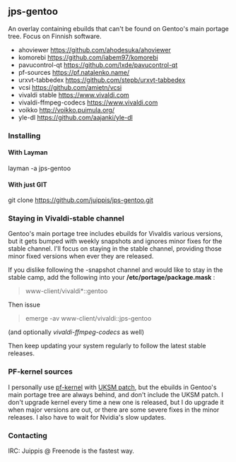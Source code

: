## jps-gentoo

An overlay containing ebuilds that can't be found on Gentoo's main portage tree. Focus on Finnish software. 

 - ahoviewer https://github.com/ahodesuka/ahoviewer
 - komorebi https://github.com/iabem97/komorebi
 - pavucontrol-qt https://github.com/lxde/pavucontrol-qt
 - pf-sources https://pf.natalenko.name/
 - urxvt-tabbedex https://github.com/stepb/urxvt-tabbedex
 - vcsi https://github.com/amietn/vcsi
 - vivaldi stable https://www.vivaldi.com
 - vivaldi-ffmpeg-codecs https://www.vivaldi.com
 - voikko http://voikko.puimula.org/
 - yle-dl https://github.com/aajanki/yle-dl

### Installing
#### With Layman
layman -a jps-gentoo

#### With just GIT
git clone https://github.com/juippis/jps-gentoo.git

### Staying in Vivaldi-stable channel
Gentoo's main portage tree includes ebuilds for Vivaldis various versions, but it gets bumped with weekly snapshots and ignores minor fixes for the stable channel. I'll focus on staying in the stable channel, providing those minor fixed versions when ever they are released. 

If you dislike following the -snapshot channel and would like to stay in the stable camp, add the following into your **/etc/portage/package.mask** :
> www-client/vivaldi\*::gentoo

Then issue

> emerge -av www-client/vivaldi::jps-gentoo

(and optionally *vivaldi-ffmpeg-codecs* as well)

Then keep updating your system regularly to follow the latest stable releases. 

### PF-kernel sources
I personally use [pf-kernel](https://pf.natalenko.name/) with [UKSM patch](http://kerneldedup.org/en/projects/uksm/), but the ebuilds in Gentoo's main portage tree are always behind, and don't include the UKSM patch. I don't upgrade kernel every time a new one is released, but I do upgrade it when major versions are out, or there are some severe fixes in the minor releases. I also have to wait for Nvidia's slow updates.  

### Contacting
IRC: Juippis @ Freenode is the fastest way. 

